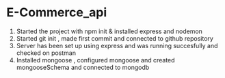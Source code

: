 # E-Commerce_api

1) Started the project with npm init & installed express and nodemon
2) Started git init , made first commit and connected to github repository
3) Server has been set up using express and was running succesfully and checked on postman
4) Installed mongoose , configured mongoose and  created mongooseSchema and connected to mongodb
